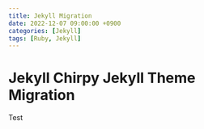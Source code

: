 ```yaml
---
title: Jekyll Migration
date: 2022-12-07 09:00:00 +0900
categories: [Jekyll]
tags: [Ruby, Jekyll]
---
```


# Jekyll Chirpy Jekyll Theme Migration

Test
